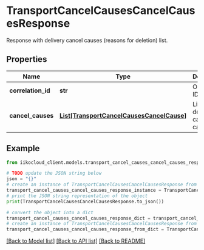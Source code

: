 # TransportCancelCausesCancelCausesResponse

Response with delivery cancel causes (reasons for deletion) list.

## Properties

Name | Type | Description | Notes
------------ | ------------- | ------------- | -------------
**correlation_id** | **str** | Operation ID. | 
**cancel_causes** | [**List[TransportCancelCausesCancelCause]**](TransportCancelCausesCancelCause.md) | List of delivery cancel causes. | 

## Example

```python
from iikocloud_client.models.transport_cancel_causes_cancel_causes_response import TransportCancelCausesCancelCausesResponse

# TODO update the JSON string below
json = "{}"
# create an instance of TransportCancelCausesCancelCausesResponse from a JSON string
transport_cancel_causes_cancel_causes_response_instance = TransportCancelCausesCancelCausesResponse.from_json(json)
# print the JSON string representation of the object
print(TransportCancelCausesCancelCausesResponse.to_json())

# convert the object into a dict
transport_cancel_causes_cancel_causes_response_dict = transport_cancel_causes_cancel_causes_response_instance.to_dict()
# create an instance of TransportCancelCausesCancelCausesResponse from a dict
transport_cancel_causes_cancel_causes_response_from_dict = TransportCancelCausesCancelCausesResponse.from_dict(transport_cancel_causes_cancel_causes_response_dict)
```
[[Back to Model list]](../README.md#documentation-for-models) [[Back to API list]](../README.md#documentation-for-api-endpoints) [[Back to README]](../README.md)



